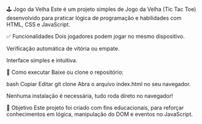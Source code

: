 🕹️ Jogo da Velha
Este é um projeto simples de Jogo da Velha (Tic Tac Toe) desenvolvido para praticar lógica de programação e habilidades com HTML, CSS e JavaScript.

✅ Funcionalidades
Dois jogadores podem jogar no mesmo dispositivo.

Verificação automática de vitória ou empate.

Interface simples e intuitiva.

🚀 Como executar
Baixe ou clone o repositório:

bash
Copiar
Editar
git clone 
Abra o arquivo index.html no seu navegador.

Nenhuma instalação é necessária, tudo roda direto no navegador!

📌 Objetivo
Este projeto foi criado com fins educacionais, para reforçar conhecimentos em lógica, manipulação do DOM e eventos no JavaScript.
